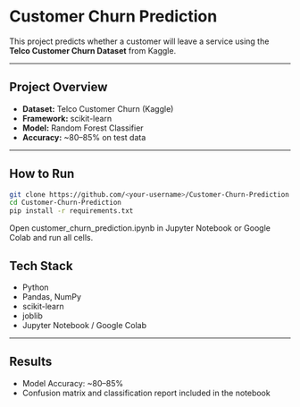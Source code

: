 # Customer Churn Prediction

This project predicts whether a customer will leave a service using the **Telco Customer Churn Dataset** from Kaggle.

---

## Project Overview
- **Dataset:** Telco Customer Churn (Kaggle)  
- **Framework:** scikit-learn  
- **Model:** Random Forest Classifier  
- **Accuracy:** ~80–85% on test data  

---

## How to Run
```bash
git clone https://github.com/<your-username>/Customer-Churn-Prediction.git
cd Customer-Churn-Prediction
pip install -r requirements.txt
```
Open customer_churn_prediction.ipynb in Jupyter Notebook or Google Colab and run all cells.

## Tech Stack
- Python
- Pandas, NumPy
- scikit-learn
- joblib
- Jupyter Notebook / Google Colab
---
## Results
- Model Accuracy: ~80–85%
- Confusion matrix and classification report included in the notebook
